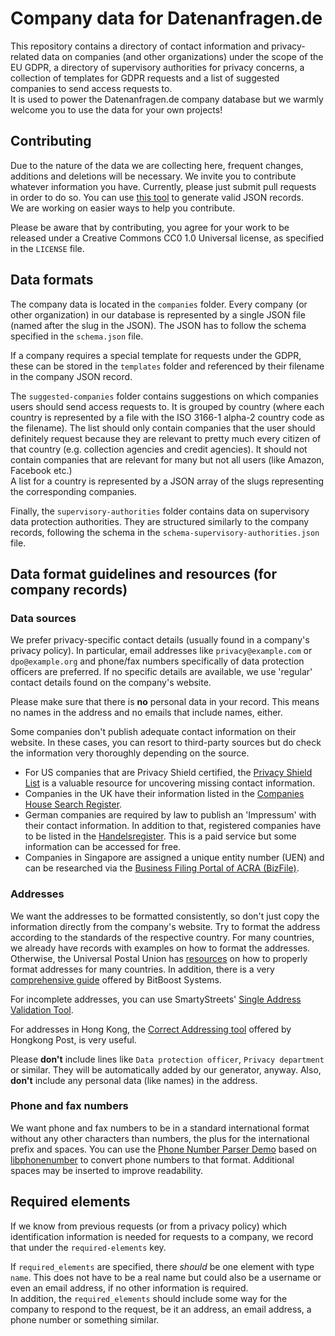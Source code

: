 # Company data for Datenanfragen.de

This repository contains a directory of contact information and privacy-related data on companies (and other organizations) under the scope of the EU GDPR, a directory of supervisory authorities for privacy concerns, a collection of templates for GDPR requests and a list of suggested companies to send access requests to.  
It is used to power the Datenanfragen.de company database but we warmly welcome you to use the data for your own projects!

## Contributing

Due to the nature of the data we are collecting here, frequent changes, additions and deletions will be necessary. We invite you to contribute whatever information you have. Currently, please just submit pull requests in order to do so. You can use [this tool](https://company-json.netlify.com/) to generate valid JSON records.  
We are working on easier ways to help you contribute.

Please be aware that by contributing, you agree for your work to be released under a Creative Commons CC0 1.0 Universal license, as specified in the `LICENSE` file.

## Data formats

The company data is located in the `companies` folder. Every company (or other organization) in our database is represented by a single JSON file (named after the slug in the JSON). The JSON has to follow the schema specified in the `schema.json` file.

If a company requires a special template for requests under the GDPR, these can be stored in the `templates` folder and referenced by their filename in the company JSON record.

The `suggested-companies` folder contains suggestions on which companies users should send access requests to. It is grouped by country (where each country is represented by a file with the ISO 3166-1 alpha-2 country code as the filename). The list should only contain companies that the user should definitely request because they are relevant to pretty much every citizen of that country (e.g. collection agencies and credit agencies). It should not contain companies that are relevant for many but not all users (like Amazon, Facebook etc.)  
A list for a country is represented by a JSON array of the slugs representing the corresponding companies.

Finally, the `supervisory-authorities` folder contains data on supervisory data protection authorities. They are structured similarly to the company records, following the schema in the `schema-supervisory-authorities.json` file.

## Data format guidelines and resources (for company records)

### Data sources

We prefer privacy-specific contact details (usually found in a company's privacy policy). In particular, email addresses like `privacy@example.com` or `dpo@example.org` and phone/fax numbers specifically of data protection officers are preferred. If no specific details are available, we use 'regular' contact details found on the company's website.

Please make sure that there is **no** personal data in your record. This means no names in the address and no emails that include names, either.

Some companies don't publish adequate contact information on their website. In these cases, you can resort to third-party sources but do check the information very thoroughly depending on the source.

* For US companies that are Privacy Shield certified, the [Privacy Shield List](https://www.privacyshield.gov/list) is a valuable resource for uncovering missing contact information.
* Companies in the UK have their information listed in the [Companies House Search Register](https://beta.companieshouse.gov.uk/).
* German companies are required by law to publish an 'Impressum' with their contact information. In addition to that, registered companies have to be listed in the [Handelsregister](https://www.handelsregister.de). This is a paid service but some information can be accessed for free.
* Companies in Singapore are assigned a unique entity number (UEN) and can be researched via the [Business Filing Portal of ACRA (BizFile)](https://www.bizfile.gov.sg).

### Addresses

We want the addresses to be formatted consistently, so don't just copy the information directly from the company's website. Try to format the address according to the standards of the respective country. For many countries, we already have records with examples on how to format the addresses. Otherwise, the Universal Postal Union has [resources](http://www.upu.int/en/activities/addressing/postal-addressing-systems-in-member-countries.html) on how to properly format addresses for many countries. In addition, there is a very [comprehensive guide](https://www.bitboost.com/ref/international-address-formats.html) offered by BitBoost Systems.

For incomplete addresses, you can use SmartyStreets' [Single Address Validation Tool](https://smartystreets.com/products/single-address).

For addresses in Hong Kong, the [Correct Addressing tool](https://www.hongkongpost.hk/correct_addressing/index.jsp?lang=en_US) offered by Hongkong Post, is very useful.

Please **don't** include lines like `Data protection officer`, `Privacy department` or similar. They will be automatically added by our generator, anyway. Also, **don't** include any personal data (like names) in the address.

### Phone and fax numbers

We want phone and fax numbers to be in a standard international format without any other characters than numbers, the plus for the international prefix and spaces. You can use the [Phone Number Parser Demo](https://libphonenumber.appspot.com/) based on [libphonenumber](https://github.com/googlei18n/libphonenumber/) to convert phone numbers to that format. Additional spaces may be inserted to improve readability.

## Required elements

If we know from previous requests (or from a privacy policy) which identification information is needed for requests to a company, we record that under the `required-elements` key.

If `required_elements` are specified, there *should* be one element with type `name`. This does not have to be a real name but could also be a username or even an email address, if no other information is required.  
In addition, the `required_elements` should include some way for the company to respond to the request, be it an address, an email address, a phone number or something similar. 
